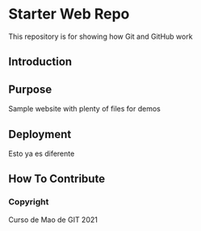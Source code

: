 # Starter Web Repo

This repository is for showing how Git and GitHub work

## Introduction

## Purpose

Sample website with plenty of files for demos

## Deployment

Esto ya es diferente

## How To Contribute

### Copyright

Curso de Mao de GIT 2021